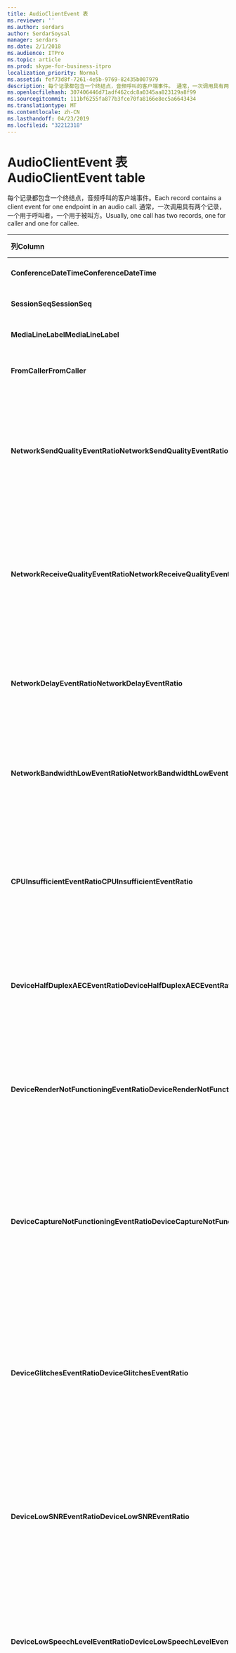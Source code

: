 ```yaml
---
title: AudioClientEvent 表
ms.reviewer: ''
ms.author: serdars
author: SerdarSoysal
manager: serdars
ms.date: 2/1/2018
ms.audience: ITPro
ms.topic: article
ms.prod: skype-for-business-itpro
localization_priority: Normal
ms.assetid: fef73d8f-7261-4e5b-9769-82435b007979
description: 每个记录都包含一个终结点，音频呼叫的客户端事件。 通常，一次调用具有两个记录，一个用于呼叫者，一个用于被叫方。
ms.openlocfilehash: 307406446d71adf462cdc8a0345aa823129a8f99
ms.sourcegitcommit: 111bf6255fa877b3fce70fa8166e8ec5a6643434
ms.translationtype: MT
ms.contentlocale: zh-CN
ms.lasthandoff: 04/23/2019
ms.locfileid: "32212318"
---
```

# <a name="audioclientevent-table"></a><span data-ttu-id="fa590-104">AudioClientEvent 表</span><span class="sxs-lookup"><span data-stu-id="fa590-104">AudioClientEvent table</span></span>
 
<span data-ttu-id="fa590-105">每个记录都包含一个终结点，音频呼叫的客户端事件。</span><span class="sxs-lookup"><span data-stu-id="fa590-105">Each record contains a client event for one endpoint in an audio call.</span></span> <span data-ttu-id="fa590-106">通常，一次调用具有两个记录，一个用于呼叫者，一个用于被叫方。</span><span class="sxs-lookup"><span data-stu-id="fa590-106">Usually, one call has two records, one for caller and one for callee.</span></span>
  
|<span data-ttu-id="fa590-107">**列**</span><span class="sxs-lookup"><span data-stu-id="fa590-107">**Column**</span></span>|<span data-ttu-id="fa590-108">**数据类型**</span><span class="sxs-lookup"><span data-stu-id="fa590-108">**Data Type**</span></span>|<span data-ttu-id="fa590-109">**键/索引**</span><span class="sxs-lookup"><span data-stu-id="fa590-109">**Key/Index**</span></span>|<span data-ttu-id="fa590-110">**详细信息**</span><span class="sxs-lookup"><span data-stu-id="fa590-110">**Details**</span></span>|
|:-----|:-----|:-----|:-----|
|<span data-ttu-id="fa590-111">**ConferenceDateTime**</span><span class="sxs-lookup"><span data-stu-id="fa590-111">**ConferenceDateTime**</span></span> <br/> |<span data-ttu-id="fa590-112">datetime</span><span class="sxs-lookup"><span data-stu-id="fa590-112">datetime</span></span>  <br/> |<span data-ttu-id="fa590-113">Primary</span><span class="sxs-lookup"><span data-stu-id="fa590-113">Primary</span></span>  <br/> |<span data-ttu-id="fa590-114">引用[自 MediaLine table](medialine-0.md)。</span><span class="sxs-lookup"><span data-stu-id="fa590-114">Referenced from the [MediaLine table](medialine-0.md).</span></span>  <br/> |
|<span data-ttu-id="fa590-115">**SessionSeq**</span><span class="sxs-lookup"><span data-stu-id="fa590-115">**SessionSeq**</span></span> <br/> |<span data-ttu-id="fa590-116">int</span><span class="sxs-lookup"><span data-stu-id="fa590-116">int</span></span>  <br/> |<span data-ttu-id="fa590-117">Primary</span><span class="sxs-lookup"><span data-stu-id="fa590-117">Primary</span></span>  <br/> |<span data-ttu-id="fa590-118">引用[自 MediaLine table](medialine-0.md)。</span><span class="sxs-lookup"><span data-stu-id="fa590-118">Referenced from the [MediaLine table](medialine-0.md).</span></span>  <br/> |
|<span data-ttu-id="fa590-119">**MediaLineLabel**</span><span class="sxs-lookup"><span data-stu-id="fa590-119">**MediaLineLabel**</span></span> <br/> |<span data-ttu-id="fa590-120">tinyint</span><span class="sxs-lookup"><span data-stu-id="fa590-120">tinyint</span></span>  <br/> |<span data-ttu-id="fa590-121">Primary</span><span class="sxs-lookup"><span data-stu-id="fa590-121">Primary</span></span>  <br/> |<span data-ttu-id="fa590-122">引用[自 MediaLine table](medialine-0.md)。</span><span class="sxs-lookup"><span data-stu-id="fa590-122">Referenced from the [MediaLine table](medialine-0.md).</span></span>  <br/> |
|<span data-ttu-id="fa590-123">**FromCaller**</span><span class="sxs-lookup"><span data-stu-id="fa590-123">**FromCaller**</span></span> <br/> |<span data-ttu-id="fa590-124">bit</span><span class="sxs-lookup"><span data-stu-id="fa590-124">bit</span></span>  <br/> |<span data-ttu-id="fa590-125">Primary</span><span class="sxs-lookup"><span data-stu-id="fa590-125">Primary</span></span>  <br/> |<span data-ttu-id="fa590-126">0： 被叫方的数据</span><span class="sxs-lookup"><span data-stu-id="fa590-126">0: Callee's data</span></span>  <br/> <span data-ttu-id="fa590-127">1： 呼叫者的数据</span><span class="sxs-lookup"><span data-stu-id="fa590-127">1: Caller's data</span></span>  <br/> |
|<span data-ttu-id="fa590-128">**NetworkSendQualityEventRatio**</span><span class="sxs-lookup"><span data-stu-id="fa590-128">**NetworkSendQualityEventRatio**</span></span> <br/> |<span data-ttu-id="fa590-129">decimal(5,2)</span><span class="sxs-lookup"><span data-stu-id="fa590-129">decimal(5,2)</span></span>  <br/> | <br/> |<span data-ttu-id="fa590-130">错误状态触发 NetworkSendQuality 事件的会话百分比。</span><span class="sxs-lookup"><span data-stu-id="fa590-130">Percentage of session the NetworkSendQuality event was fired for 'Bad' state.</span></span>  <br/> <span data-ttu-id="fa590-131">网络质量抖动或数据包丢失十分严重，且影响要发送的音频的质量。</span><span class="sxs-lookup"><span data-stu-id="fa590-131">Network quality in terms of jitter or packet loss is severe and impacting the quality of audio being sent.</span></span>  <br/> |
|<span data-ttu-id="fa590-132">**NetworkReceiveQualityEventRatio**</span><span class="sxs-lookup"><span data-stu-id="fa590-132">**NetworkReceiveQualityEventRatio**</span></span> <br/> |<span data-ttu-id="fa590-133">decimal(5,2)</span><span class="sxs-lookup"><span data-stu-id="fa590-133">decimal(5,2)</span></span>  <br/> | <br/> |<span data-ttu-id="fa590-134">错误状态触发 ReceiveSendQuality 事件的会话百分比。</span><span class="sxs-lookup"><span data-stu-id="fa590-134">Percentage of session the ReceiveSendQuality event was fired for 'Bad' state.</span></span>  <br/> <span data-ttu-id="fa590-135">网络质量抖动或数据包丢失十分严重，且影响要接收音频的质量。</span><span class="sxs-lookup"><span data-stu-id="fa590-135">Network quality in terms of jitter or packet loss is severe and impacting the quality of audio being received.</span></span>  <br/> |
|<span data-ttu-id="fa590-136">**NetworkDelayEventRatio**</span><span class="sxs-lookup"><span data-stu-id="fa590-136">**NetworkDelayEventRatio**</span></span> <br/> |<span data-ttu-id="fa590-137">decimal(5,2)</span><span class="sxs-lookup"><span data-stu-id="fa590-137">decimal(5,2)</span></span>  <br/> | <br/> |<span data-ttu-id="fa590-138">会话延迟激发错误状态的百分比。</span><span class="sxs-lookup"><span data-stu-id="fa590-138">Percentage of session the Delay event was fired for 'Bad' state.</span></span> <span data-ttu-id="fa590-139">十分严重网络延迟并影响通过防止交互式通信的体验</span><span class="sxs-lookup"><span data-stu-id="fa590-139">Network latency is severe and impacting the experience by preventing interactive communication</span></span>  <br/> |
|<span data-ttu-id="fa590-140">**NetworkBandwidthLowEventRatio**</span><span class="sxs-lookup"><span data-stu-id="fa590-140">**NetworkBandwidthLowEventRatio**</span></span> <br/> |<span data-ttu-id="fa590-141">decimal(5,2)</span><span class="sxs-lookup"><span data-stu-id="fa590-141">decimal(5,2)</span></span>  <br/> | <br/> |<span data-ttu-id="fa590-142">会话 LowBandwidth 激发错误状态的百分比。</span><span class="sxs-lookup"><span data-stu-id="fa590-142">Percentage of session the LowBandwidth event was fired for 'Bad' state.</span></span> <span data-ttu-id="fa590-143">可用带宽不足以获得可接受语音体验。</span><span class="sxs-lookup"><span data-stu-id="fa590-143">The available bandwidth is insufficient for an acceptable voice experience.</span></span>  <br/> |
|<span data-ttu-id="fa590-144">**CPUInsufficientEventRatio**</span><span class="sxs-lookup"><span data-stu-id="fa590-144">**CPUInsufficientEventRatio**</span></span> <br/> |<span data-ttu-id="fa590-145">decimal(5,2)</span><span class="sxs-lookup"><span data-stu-id="fa590-145">decimal(5,2)</span></span>  <br/> | <br/> |<span data-ttu-id="fa590-146">错误状态触发不足 CPU 事件的会话百分比。</span><span class="sxs-lookup"><span data-stu-id="fa590-146">Percentage of session the insufficient CPU event was fired for 'Bad' state.</span></span> <span data-ttu-id="fa590-147">有足够 CPU 周期处理与当前形式和使用的应用程序。</span><span class="sxs-lookup"><span data-stu-id="fa590-147">There are insufficient CPU cycles for processing with the current modalities and applications in use.</span></span> <span data-ttu-id="fa590-148">此时会扭曲与音频信道。</span><span class="sxs-lookup"><span data-stu-id="fa590-148">This causes distortions with the audio channel.</span></span>  <br/> |
|<span data-ttu-id="fa590-149">**DeviceHalfDuplexAECEventRatio**</span><span class="sxs-lookup"><span data-stu-id="fa590-149">**DeviceHalfDuplexAECEventRatio**</span></span> <br/> |<span data-ttu-id="fa590-150">decimal(5,2)</span><span class="sxs-lookup"><span data-stu-id="fa590-150">decimal(5,2)</span></span>  <br/> | <br/> |<span data-ttu-id="fa590-151">会话 DeviceHalfDuplexAEC 激发错误状态的百分比。</span><span class="sxs-lookup"><span data-stu-id="fa590-151">Percentage of session the DeviceHalfDuplexAEC event was fired for 'Bad' state.</span></span> <span data-ttu-id="fa590-152">为了防止回声，系统已输入半双工。</span><span class="sxs-lookup"><span data-stu-id="fa590-152">In order to prevent echo, the system has enter half duplex.</span></span>  <br/> |
|<span data-ttu-id="fa590-153">**DeviceRenderNotFunctioningEventRatio**</span><span class="sxs-lookup"><span data-stu-id="fa590-153">**DeviceRenderNotFunctioningEventRatio**</span></span> <br/> |<span data-ttu-id="fa590-154">decimal(5,2)</span><span class="sxs-lookup"><span data-stu-id="fa590-154">decimal(5,2)</span></span>  <br/> | <br/> |<span data-ttu-id="fa590-155">会话 DeviceRenderNotFunctioning 激发错误状态的百分比。</span><span class="sxs-lookup"><span data-stu-id="fa590-155">Percentage of session the DeviceRenderNotFunctioning event was fired for 'Bad' state.</span></span> <span data-ttu-id="fa590-156">当前正在使用的会话的呈现设备未正常工作。</span><span class="sxs-lookup"><span data-stu-id="fa590-156">The render device currently being used for the session is not functioning correctly.</span></span> <span data-ttu-id="fa590-157">这可能会导致单向音频问题。</span><span class="sxs-lookup"><span data-stu-id="fa590-157">This can cause one-way audio issues.</span></span>  <br/> |
|<span data-ttu-id="fa590-158">**DeviceCaptureNotFunctioningEventRatio**</span><span class="sxs-lookup"><span data-stu-id="fa590-158">**DeviceCaptureNotFunctioningEventRatio**</span></span> <br/> |<span data-ttu-id="fa590-159">decimal(5,2)</span><span class="sxs-lookup"><span data-stu-id="fa590-159">decimal(5,2)</span></span>  <br/> | <br/> |<span data-ttu-id="fa590-160">会话 DeviceCaptureNotFunctioning 激发错误状态的百分比。</span><span class="sxs-lookup"><span data-stu-id="fa590-160">Percentage of session the DeviceCaptureNotFunctioning event was fired for 'Bad' state.</span></span> <span data-ttu-id="fa590-161">当前正在使用的会话的捕获设备未正常工作。</span><span class="sxs-lookup"><span data-stu-id="fa590-161">The capture device currently being used for the session is not functioning correctly.</span></span> <span data-ttu-id="fa590-162">这可能会导致单向音频问题。</span><span class="sxs-lookup"><span data-stu-id="fa590-162">This can cause one-way audio issues.</span></span>  <br/> |
|<span data-ttu-id="fa590-163">**DeviceGlitchesEventRatio**</span><span class="sxs-lookup"><span data-stu-id="fa590-163">**DeviceGlitchesEventRatio**</span></span> <br/> |<span data-ttu-id="fa590-164">decimal(5,2)</span><span class="sxs-lookup"><span data-stu-id="fa590-164">decimal(5,2)</span></span>  <br/> | <br/> |<span data-ttu-id="fa590-165">会话 DeviceGlitches 激发错误状态的百分比。</span><span class="sxs-lookup"><span data-stu-id="fa590-165">Percentage of session the DeviceGlitches event was fired for 'Bad' state.</span></span> <span data-ttu-id="fa590-166">在呈现的音频失真导致的有严重故障。</span><span class="sxs-lookup"><span data-stu-id="fa590-166">There are severe glitches in the rendering of audio which is causing distortions.</span></span> <span data-ttu-id="fa590-167">这些难题可能是由驱动程序问题、 延迟的过程调用 (DPC) 风暴 （驱动程序） 和 CPU 使用率过高导致的。</span><span class="sxs-lookup"><span data-stu-id="fa590-167">These glitches can be caused by driver issues, deferred procedure calls (DPC) storm (drivers), and high CPU usage.</span></span>  <br/> |
|<span data-ttu-id="fa590-168">**DeviceLowSNREventRatio**</span><span class="sxs-lookup"><span data-stu-id="fa590-168">**DeviceLowSNREventRatio**</span></span> <br/> |<span data-ttu-id="fa590-169">decimal(5,2)</span><span class="sxs-lookup"><span data-stu-id="fa590-169">decimal(5,2)</span></span>  <br/> | <br/> |<span data-ttu-id="fa590-170">会话 DeviceLowSNR 激发错误状态的百分比。</span><span class="sxs-lookup"><span data-stu-id="fa590-170">Percentage of session the DeviceLowSNR event was fired for 'Bad' state.</span></span> <span data-ttu-id="fa590-171">或者是很差，捕获质量非常噪音或用户从麦克风太远通话。</span><span class="sxs-lookup"><span data-stu-id="fa590-171">The capture quality is very poor, either very noisy or user is talking too far away from the microphone.</span></span> <span data-ttu-id="fa590-172">这将导致失真。</span><span class="sxs-lookup"><span data-stu-id="fa590-172">This will cause distortions.</span></span>  <br/> |
|<span data-ttu-id="fa590-173">**DeviceLowSpeechLevelEventRatio**</span><span class="sxs-lookup"><span data-stu-id="fa590-173">**DeviceLowSpeechLevelEventRatio**</span></span> <br/> |<span data-ttu-id="fa590-174">decimal(5,2)</span><span class="sxs-lookup"><span data-stu-id="fa590-174">decimal(5,2)</span></span>  <br/> | <br/> |<span data-ttu-id="fa590-175">会话 DeviceLowSpeechLevel 激发错误状态的百分比。</span><span class="sxs-lookup"><span data-stu-id="fa590-175">Percentage of session the DeviceLowSpeechLevel event was fired for 'Bad' state.</span></span> <span data-ttu-id="fa590-176">用户的语音级别是太低，系统不能增加其任何进一步。</span><span class="sxs-lookup"><span data-stu-id="fa590-176">User's speech level is too low and the system cannot increase it any further.</span></span> <span data-ttu-id="fa590-177">这也会导致失真或感知作为单向音频。</span><span class="sxs-lookup"><span data-stu-id="fa590-177">This can either cause distortions or perceived as one-way audio.</span></span>  <br/> |
|<span data-ttu-id="fa590-178">**DeviceClippingEventRatio**</span><span class="sxs-lookup"><span data-stu-id="fa590-178">**DeviceClippingEventRatio**</span></span> <br/> |<span data-ttu-id="fa590-179">Decimal(5,2)</span><span class="sxs-lookup"><span data-stu-id="fa590-179">Decimal(5,2)</span></span>  <br/> | <br/> |<span data-ttu-id="fa590-180">错误状态触发 DeviceClipping 事件的会话百分比。</span><span class="sxs-lookup"><span data-stu-id="fa590-180">Percentage of session the DeviceClipping event was fired for 'Bad' state.</span></span>  <br/> <span data-ttu-id="fa590-181">当附近端语音剪辑麦克风时，最最终会听到由于剪辑失真。</span><span class="sxs-lookup"><span data-stu-id="fa590-181">When near-end speech clips the microphone, far-end hears distortion due to clipping.</span></span> <span data-ttu-id="fa590-182">请务必避免附近端麦克风剪辑。</span><span class="sxs-lookup"><span data-stu-id="fa590-182">It is important to avoid near-end microphone clipping.</span></span>  <br/> |
|<span data-ttu-id="fa590-183">**DeviceEchoEventRatio**</span><span class="sxs-lookup"><span data-stu-id="fa590-183">**DeviceEchoEventRatio**</span></span> <br/> |<span data-ttu-id="fa590-184">decimal(5,2)</span><span class="sxs-lookup"><span data-stu-id="fa590-184">decimal(5,2)</span></span>  <br/> | <br/> |<span data-ttu-id="fa590-185">会话 DeviceEchoEvent 激发错误状态的百分比。</span><span class="sxs-lookup"><span data-stu-id="fa590-185">Percentage of session the DeviceEchoEvent event was fired for 'Bad' state.</span></span> <span data-ttu-id="fa590-186">设备或安装程序导致了回声超出补偿系统的能力。</span><span class="sxs-lookup"><span data-stu-id="fa590-186">Device or setup is causing echo beyond the ability of the system to compensate.</span></span>  <br/> |
|<span data-ttu-id="fa590-187">**DeviceNearEndToEchoRatioEventRatio**</span><span class="sxs-lookup"><span data-stu-id="fa590-187">**DeviceNearEndToEchoRatioEventRatio**</span></span> <br/> |<span data-ttu-id="fa590-188">decimal(5,2)</span><span class="sxs-lookup"><span data-stu-id="fa590-188">decimal(5,2)</span></span>  <br/> | <br/> |<span data-ttu-id="fa590-189">会话 DeviceNearEndToEchoRatio 激发错误状态的百分比。</span><span class="sxs-lookup"><span data-stu-id="fa590-189">Percentage of session the DeviceNearEndToEchoRatio event was fired for 'Bad' state.</span></span> <span data-ttu-id="fa590-190">用户的语音是太低与要捕获其影响的用户体验，因为它限制中断用户是多么容易回声。</span><span class="sxs-lookup"><span data-stu-id="fa590-190">The user's speech is too low compared to the echo being captured which impacts the users experience because it limits how easy it is to interrupt a user.</span></span> <span data-ttu-id="fa590-191">减少扬声器音量、 麦克风接近移到 talker。</span><span class="sxs-lookup"><span data-stu-id="fa590-191">Reduce speaker volume, move the microphone closer to the talker.</span></span>  <br/> |
|<span data-ttu-id="fa590-192">**DeviceMultipleEndpointsEventCount**</span><span class="sxs-lookup"><span data-stu-id="fa590-192">**DeviceMultipleEndpointsEventCount**</span></span> <br/> |<span data-ttu-id="fa590-193">int</span><span class="sxs-lookup"><span data-stu-id="fa590-193">int</span></span>  <br/> ||<span data-ttu-id="fa590-194">在错误状态触发 DeviceMultipleEndpoints 事件的会话过程中次数。</span><span class="sxs-lookup"><span data-stu-id="fa590-194">Number of times during session the DeviceMultipleEndpoints event was fired for 'Bad' state.</span></span> <span data-ttu-id="fa590-195">检测到同一个会话中的多个音频终结点和系统已通过减少呈现卷补偿。</span><span class="sxs-lookup"><span data-stu-id="fa590-195">Multiple audio endpoints in the same session detected and the system has compensated by reducing render volume.</span></span>  <br/> |
|<span data-ttu-id="fa590-196">**DeviceHowlingEventCount**</span><span class="sxs-lookup"><span data-stu-id="fa590-196">**DeviceHowlingEventCount**</span></span> <br/> |<span data-ttu-id="fa590-197">int</span><span class="sxs-lookup"><span data-stu-id="fa590-197">int</span></span>  <br/> | <br/> |<span data-ttu-id="fa590-198">在错误状态触发 DeviceHowlingEvent 事件的会话过程中次数。</span><span class="sxs-lookup"><span data-stu-id="fa590-198">Number of times during session the DeviceHowlingEvent event was fired for 'Bad' state.</span></span> <span data-ttu-id="fa590-199">检测到的音频回馈循环 （由多个终结点共享音频路径）。</span><span class="sxs-lookup"><span data-stu-id="fa590-199">Audio feedback loop detected (caused by multiple endpoints sharing audio path).</span></span>  <br/> |
|<span data-ttu-id="fa590-200">**DeviceRenderZeroVolumeEventRatio**</span><span class="sxs-lookup"><span data-stu-id="fa590-200">**DeviceRenderZeroVolumeEventRatio**</span></span> <br/> |<span data-ttu-id="fa590-201">decimal(5,2)</span><span class="sxs-lookup"><span data-stu-id="fa590-201">decimal(5,2)</span></span>  <br/> ||<span data-ttu-id="fa590-202">会话百分比 DeviceRenderZeroVolume 激发在"错误状态。</span><span class="sxs-lookup"><span data-stu-id="fa590-202">Percentage of session the DeviceRenderZeroVolume event was fired for being in the "Bad' state.</span></span> <span data-ttu-id="fa590-203">呈现设备被设置为零卷。</span><span class="sxs-lookup"><span data-stu-id="fa590-203">The render device was set to zero volume.</span></span>  <br/> <span data-ttu-id="fa590-204">此列是在 Microsoft Lync Server 2013 中引入的。</span><span class="sxs-lookup"><span data-stu-id="fa590-204">This column was introduced in Microsoft Lync Server 2013.</span></span>  <br/> |
|<span data-ttu-id="fa590-205">**DeviceRenderMuteEventRatio**</span><span class="sxs-lookup"><span data-stu-id="fa590-205">**DeviceRenderMuteEventRatio**</span></span> <br/> |<span data-ttu-id="fa590-206">decimal(5,2)</span><span class="sxs-lookup"><span data-stu-id="fa590-206">decimal(5,2)</span></span>  <br/> ||<span data-ttu-id="fa590-207">会话百分比 DeviceRenderMute 激发在"错误状态。</span><span class="sxs-lookup"><span data-stu-id="fa590-207">Percentage of session the DeviceRenderMute event was fired for being in the "Bad' state.</span></span> <span data-ttu-id="fa590-208">呈现设备已处于静音状态。</span><span class="sxs-lookup"><span data-stu-id="fa590-208">The render device was muted.</span></span>  <br/> <span data-ttu-id="fa590-209">此列是在 Microsoft Lync Server 2013 中引入的。</span><span class="sxs-lookup"><span data-stu-id="fa590-209">This column was introduced in Microsoft Lync Server 2013.</span></span>  <br/> |
   

